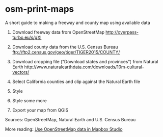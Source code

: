 # osm-print-maps
A short guide to making a freeway and county map using available data

1. Download freeway data from OpenStreetMap
http://overpass-turbo.eu/s/gXl

2. Download county data from the U.S. Census Bureau
ftp://ftp2.census.gov/geo/tiger/TIGER2015/COUNTY/

3. Download cropping file ("Download states and provinces") from Natural Earth
http://www.naturalearthdata.com/downloads/10m-cultural-vectors/

4. Select California counties and clip against the Natural Earth file

5. Style

6. Style some more

7. Export your map from QGIS

Sources:
OpenStreetMap, Natural Earth and U.S. Census Bureau

More reading:
[Use OpenStreetMap data in Mapbox Studio](https://www.mapbox.com/help/overpass-turbo/)